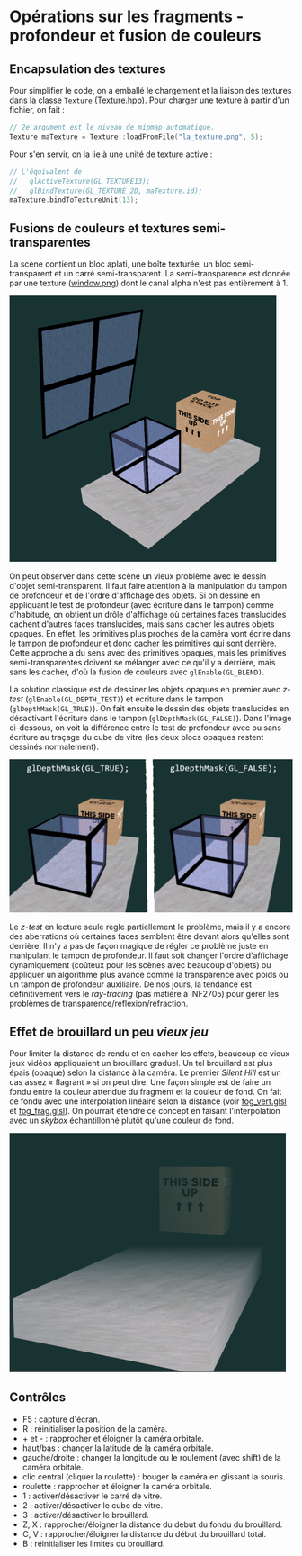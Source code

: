 # Opérations sur les fragments - profondeur et fusion de couleurs

## Encapsulation des textures

Pour simplifier le code, on a emballé le chargement et la liaison des textures dans la classe `Texture` ([Texture.hpp](../inf2705/Texture.hpp)). Pour charger une texture à partir d'un fichier, on fait :

```c++
// 2e argument est le niveau de mipmap automatique.
Texture maTexture = Texture::loadFromFile("la_texture.png", 5);
```

Pour s'en servir, on la lie à une unité de texture active :

```c++
// L'équivalent de 
//   glActiveTexture(GL_TEXTURE13);
//   glBindTexture(GL_TEXTURE_2D, maTexture.id);
maTexture.bindToTextureUnit(13);
```

## Fusions de couleurs et textures semi-transparentes

La scène contient un bloc aplati, une boîte texturée, un bloc semi-transparent et un carré semi-transparent. La semi-transparence est donnée par une texture ([window.png](window.png)) dont le canal alpha n'est pas entièrement à 1.

<img src="doc/scene.png"/>

On peut observer dans cette scène un vieux problème avec le dessin d'objet semi-transparent. Il faut faire attention à la manipulation du tampon de profondeur et de l'ordre d'affichage des objets. Si on dessine en appliquant le test de profondeur (avec écriture dans le tampon) comme d'habitude, on obtient un drôle d'affichage où certaines faces translucides cachent d'autres faces translucides, mais sans cacher les autres objets opaques. En effet, les primitives plus proches de la caméra vont écrire dans le tampon de profondeur et donc cacher les primitives qui sont derrière. Cette approche a du sens avec des primitives opaques, mais les primitives semi-transparentes doivent se mélanger avec ce qu'il y a derrière, mais sans les cacher, d'où la fusion de couleurs avec `glEnable(GL_BLEND)`.

La solution classique est de dessiner les objets opaques en premier avec *z-test* (`glEnable(GL_DEPTH_TEST)`) et écriture dans le tampon (`glDepthMask(GL_TRUE)`). On fait ensuite le dessin des objets translucides en désactivant l'écriture dans le tampon (`glDepthMask(GL_FALSE)`). Dans l'image ci-dessous, on voit la différence entre le test de profondeur avec ou sans écriture au traçage du cube de vitre (les deux blocs opaques restent dessinés normalement).

<img src="doc/depth.png"/>

Le *z-test* en lecture seule règle partiellement le problème, mais il y a encore des aberrations où certaines faces semblent être devant alors qu'elles sont derrière. Il n'y a pas de façon magique de régler ce problème juste en manipulant le tampon de profondeur. Il faut soit changer l'ordre d'affichage dynamiquement (coûteux pour les scènes avec beaucoup d'objets) ou appliquer un algorithme plus avancé comme la transparence avec poids ou un tampon de profondeur auxiliaire. De nos jours, la tendance est définitivement vers le *ray-tracing* (pas matière à INF2705) pour gérer les problèmes de transparence/réflexion/réfraction.

## Effet de brouillard un peu *vieux jeu*

Pour limiter la distance de rendu et en cacher les effets, beaucoup de vieux jeux vidéos appliquaient un brouillard graduel. Un tel brouillard est plus épais (opaque) selon la distance à la caméra. Le premier *Silent Hill* est un cas assez « flagrant » si on peut dire. Une façon simple est de faire un fondu entre la couleur attendue du fragment et la couleur de fond. On fait ce fondu avec une interpolation linéaire selon la distance (voir [fog_vert.glsl](fog_vert.glsl) et [fog_frag.glsl](fog_frag.glsl)). On pourrait étendre ce concept en faisant l'interpolation avec un *skybox* échantillonné plutôt qu'une couleur de fond.

<img src="doc/fog.png"/>

## Contrôles

* F5 : capture d'écran.
* R : réinitialiser la position de la caméra.
* \+ et - :  rapprocher et éloigner la caméra orbitale.
* haut/bas : changer la latitude de la caméra orbitale.
* gauche/droite : changer la longitude ou le roulement (avec shift) de la caméra orbitale.
* clic central (cliquer la roulette) : bouger la caméra en glissant la souris.
* roulette : rapprocher et éloigner la caméra orbitale.
* 1 : activer/désactiver le carré de vitre.
* 2 : activer/désactiver le cube de vitre.
* 3 : activer/désactiver le brouillard.
* Z, X : rapprocher/éloigner la distance du début du fondu du brouillard.
* C, V : rapprocher/éloigner la distance du début du brouillard total.
* B : réinitialiser les limites du brouillard.

